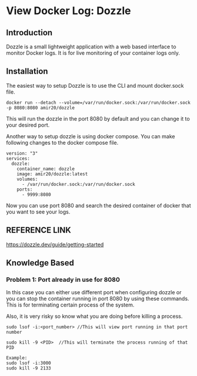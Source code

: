 
# View Docker Log: Dozzle

## Introduction
Dozzle is a small lightweight application with a web based interface to monitor Docker logs.
It is for live monitoring of your container logs only.



## Installation
The easiest way to setup Dozzle is to use the CLI and mount docker.sock file.

```
docker run --detach --volume=/var/run/docker.sock:/var/run/docker.sock -p 8080:8080 amir20/dozzle
```

This will run the dozzle in the port 8080 by default and you can change it to your desired port.
 
Another way to setup dozzle is using docker compose. You can make following changes to the docker compose file.


```
version: "3"
services:
  dozzle:
    container_name: dozzle
    image: amir20/dozzle:latest
    volumes:
      - /var/run/docker.sock:/var/run/docker.sock
    ports:
      - 9999:8080
```

Now you can use port 8080 and search the desired container of docker that you want to see your logs.




## REFERENCE LINK
https://dozzle.dev/guide/getting-started



## Knowledge Based

### Problem 1: Port already in use for 8080
In this case you can either use different port when configuring dozzle or you can stop the container running in port 8080
by using these commands. This is for terminating certain process of the system. 

Also, it is very risky so know what you are doing before killing a process.

```
sudo lsof -i:<port_number> //This will view port running in that port number 

sudo kill -9 <PID>  //This will terminate the process running of that PID

Example:
sudo lsof -i:3000
sudo kill -9 2133
```

